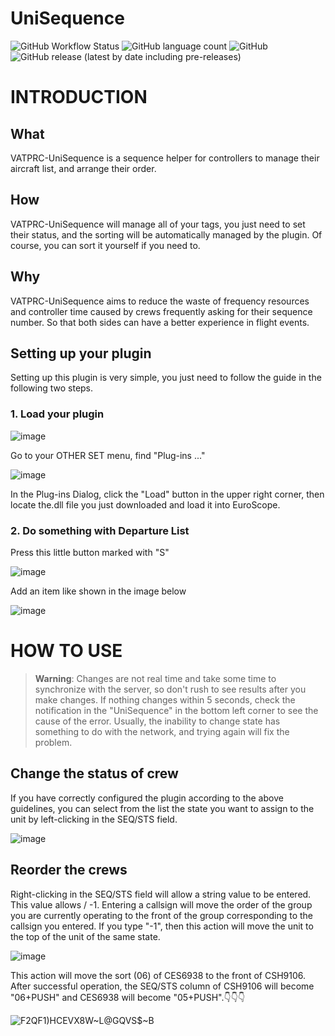 # UniSequence

![GitHub Workflow Status](https://img.shields.io/github/actions/workflow/status/Ericple/VATPRC-UniSequence/msbuild.yml?style=flat-square)
![GitHub language count](https://img.shields.io/github/languages/count/Ericple/VATPRC-UniSequence?style=flat-square)
![GitHub](https://img.shields.io/github/license/Ericple/VATPRC-UniSequence?style=flat-square)
![GitHub release (latest by date including pre-releases)](https://img.shields.io/github/v/release/Ericple/VATPRC-UniSequence?display_name=tag&include_prereleases&style=flat-square)

# INTRODUCTION

## What

VATPRC-UniSequence is a sequence helper for controllers to manage their aircraft list, and arrange their order.

## How

VATPRC-UniSequence will manage all of your tags, you just need to set their status, and the sorting will be automatically managed by the plugin. Of course, you can sort it yourself if you need to.

## Why

VATPRC-UniSequence aims to reduce the waste of frequency resources and controller time caused by crews frequently asking for their sequence number. So that both sides can have a better experience in flight events.

## Setting up your plugin

Setting up this plugin is very simple, you just need to follow the guide in the following two steps.

### 1. Load your plugin

![image](https://github.com/Ericple/VATPRC-UniSequence/assets/13230558/250f49e6-baf2-47ec-ad73-87c5e0d5d3fc)

Go to your OTHER SET menu, find "Plug-ins ..."

![image](https://github.com/Ericple/VATPRC-UniSequence/assets/13230558/f9d17bbc-5379-411d-9c73-82a4c701c541)

In the Plug-ins Dialog, click the "Load" button in the upper right corner, then locate the.dll file you just downloaded and load it into EuroScope.

### 2. Do something with Departure List

Press this little button marked with "S"

![image](https://github.com/Ericple/VATPRC-UniSequence/assets/13230558/237d624b-7d96-4742-ba6d-379b1647530f)

Add an item like shown in the image below

![image](https://github.com/Ericple/VATPRC-UniSequence/assets/13230558/52e30d3c-d519-42da-b03e-1be629ab9d95)

# HOW TO USE

> **Warning**: Changes are not real time and take some time to synchronize with the server, so don't rush to see results after you make changes. If nothing changes within 5 seconds, check the notification in the "UniSequence" in the bottom left corner to see the cause of the error. Usually, the inability to change state has something to do with the network, and trying again will fix the problem.


## Change the status of crew

If you have correctly configured the plugin according to the above guidelines, you can select from the list the state you want to assign to the unit by left-clicking in the SEQ/STS field.

![image](https://github.com/Ericple/VATPRC-UniSequence/assets/13230558/3932fa8a-de12-4325-bcd9-db7e8035a7e4)

## Reorder the crews

Right-clicking in the SEQ/STS field will allow a string value to be entered. This value allows <callsign> / -1.
Entering a callsign will move the order of the group you are currently operating to the front of the group corresponding to the callsign you entered. If you type "-1", then this action will move the unit to the top of the unit of the same state.

![image](https://github.com/Ericple/VATPRC-UniSequence/assets/13230558/6ac55af7-2b0c-4bfa-83ce-24031af758cc)

This action will move the sort (06) of CES6938 to the front of CSH9106. After successful operation, the SEQ/STS column of CSH9106 will become "06+PUSH" and CES6938 will become "05+PUSH".👇👇👇

![F2QF1)HCEVX8W~L@GQVS$~B](https://github.com/Ericple/VATPRC-UniSequence/assets/13230558/5777cbad-200b-4e69-ab53-a0242ff3c51e)
